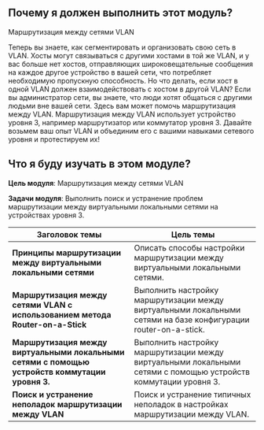 <!-- 4.0.1 -->
## Почему я должен выполнить этот модуль?

Маршрутизация между сетями VLAN

Теперь вы знаете, как сегментировать и организовать свою сеть в VLAN. Хосты могут связываться с другими хостами в той же VLAN, и у вас больше нет хостов, отправляющих широковещательные сообщения на каждое другое устройство в вашей сети, что потребляет необходимую пропускную способность. Но что делать, если хост в одной VLAN должен взаимодействовать с хостом в другой VLAN? Если вы администратор сети, вы знаете, что люди хотят общаться с другими людьми вне вашей сети. Здесь вам может помочь маршрутизация между VLAN. Маршрутизация между VLAN использует устройство уровня 3, например маршрутизатор или коммутатор уровня 3. Давайте возьмем ваш опыт VLAN и объединим его с вашими навыками сетевого уровня и протестируем их!

<!-- 4.0.2 -->
## Что я буду изучать в этом модуле?

**Цель модуля**: Маршрутизация между сетями VLAN

**Задачи модуля**: Выполнить поиск и устранение проблем маршрутизации между виртуальными локальными сетями на устройствах уровня 3.

| **Заголовок темы** | **Цель темы** |
| --- | --- |
| **Принципы маршрутизации между виртуальными локальными сетями** | Описать способы настройки маршрутизации между виртуальными локальными сетями. |
| **Маршрутизация между сетями VLAN с использованием метода Router-on-a-Stick** | Выполнить настройку маршрутизации между виртуальными локальными сетями на базе конфигурации router-on-a-stick. |
| **Маршрутизация между виртуальными локальными сетями с помощью устройств коммутации уровня 3.** | Выполнить настройку маршрутизации между виртуальными локальными сетями с помощью устройств коммутации уровня 3. |
| **Поиск и устранение неполадок маршрутизации между VLAN** | Поиск и устранение типичных неполадок в настройках маршрутизации между VLAN. |

